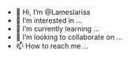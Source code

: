 - 👋 Hi, I’m @Lameslarisa
- 👀 I’m interested in ...
- 🌱 I’m currently learning ...
- 💞️ I’m looking to collaborate on ...
- 📫 How to reach me ...

<!---
Lameslarisa/Lameslarisa is a ✨ special ✨ repository because its `README.md` (this file) appears on your GitHub profile.
You can click the Preview link to take a look at your changes.
--->
